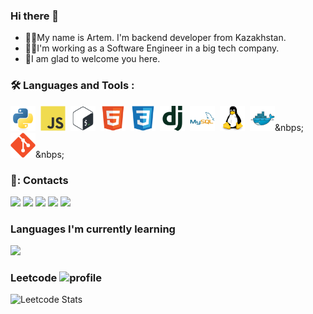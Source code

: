### Hi there 👋

<div id='about'>
        <ul>
        <li>🙋‍♂️My name is Artem. I'm backend developer from Kazakhstan.</li>
        <li>👨‍💻I'm working as a Software Engineer in a big tech company.</li>
        <li>🙏I am glad to welcome you here.</li>
        </ul>
</div>

### :hammer_and_wrench: Languages and Tools :
<div id='technologies'>
        <img src='https://github.com/devicons/devicon/blob/master/icons/python/python-original.svg' title='python' alt='Python' width='40px' height='40px'>&nbsp;
        <img src='https://github.com/devicons/devicon/blob/1119b9f84c0290e0f0b38982099a2bd027a48bf1/icons/javascript/javascript-original.svg' title='JavaScript' alt='JavaScript' width='40px' height='40px'>&nbsp;
        <img src='https://github.com/devicons/devicon/blob/1119b9f84c0290e0f0b38982099a2bd027a48bf1/icons/bash/bash-original.svg' title='bash' alt='GNUBash' width='40px' height='40px'>&nbsp;
        <img src='https://github.com/devicons/devicon/blob/1119b9f84c0290e0f0b38982099a2bd027a48bf1/icons/html5/html5-original.svg' title='html5' alt='HTML5' width='40px' height='40px'>&nbsp;
        <img src='https://github.com/devicons/devicon/blob/1119b9f84c0290e0f0b38982099a2bd027a48bf1/icons/css3/css3-original.svg' title='css3' alt='CSS3' width='40px' height='40px'>&nbsp;
        <img src='https://github.com/devicons/devicon/blob/1119b9f84c0290e0f0b38982099a2bd027a48bf1/icons/django/django-plain.svg' title='django' alt='Django' width='40px' height='40px'>&nbsp;
        <img src='https://github.com/devicons/devicon/blob/1119b9f84c0290e0f0b38982099a2bd027a48bf1/icons/mysql/mysql-original-wordmark.svg' title='mysql' alt='MySQL' width='40px' height='40px'>&nbsp;
        <img src='https://github.com/devicons/devicon/blob/1119b9f84c0290e0f0b38982099a2bd027a48bf1/icons/linux/linux-original.svg' title='linux' alt='Linux' width='40px' height='40px'>&nbsp;
        <img src='https://github.com/devicons/devicon/blob/1119b9f84c0290e0f0b38982099a2bd027a48bf1/icons/docker/docker-original.svg' title='docker' alt='Docker' width='40px' height='40px'>&nbps;
        <img src='https://github.com/devicons/devicon/blob/1119b9f84c0290e0f0b38982099a2bd027a48bf1/icons/git/git-original.svg' title='git' alt='Git' width='40px' height='40px'>&nbps;
        
</div>

### 🔄: Contacts
<img src='https://img.shields.io/badge/python-blue?logo=python&logoColor=white'> <img src='https://img.shields.io/badge/javascript-blue?logo=javascript&logoColor=white'> <img src='https://img.shields.io/badge/bash-blue?logo=gnubash&logoColor=white'> <img src='https://img.shields.io/badge/html-yellow?logo=html5&logoColor=white'> <img src='https://img.shields.io/badge/css-yellow?logo=css3&logoColor=white'>

### Languages I'm currently learning
<img src='https://img.shields.io/badge/c%2B%2B-green?logo=c%2B%2B&logoColor=white'>

<img src="https://komarev.com/ghpvc/?username=chimchimster&style=flat-square&color=blue" alt=""/>

### Leetcode ![profile](https://leetcode.com/chimchimster/)

![Leetcode Stats](https://leetcard.jacoblin.cool/chimchimster?theme=wtf)
